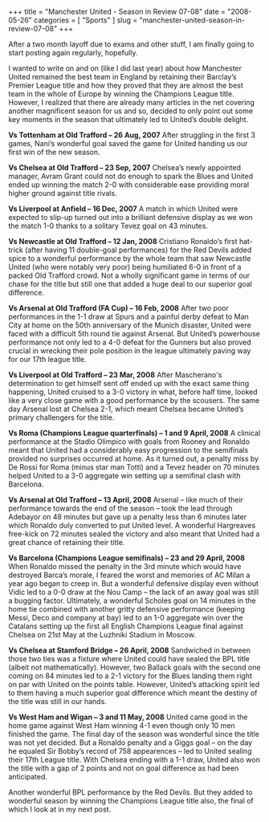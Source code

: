 +++
title = "Manchester United - Season in Review 07-08"
date = "2008-05-26"
categories = [
  "Sports"
]
slug = "manchester-united-season-in-review-07-08"
+++

After a two month layoff due to exams and other stuff, I am finally going to start posting again regularly, hopefully.

I wanted to write on and on (like I did last year) about how Manchester United remained the best team in England by retaining their Barclay’s Premier League title and how they proved that they are almost the best team in the whole of Europe by winning the Champions League title. However, I realized that there are already many articles in the net covering another magnificent season for us and so, decided to only point out some key moments in the season that ultimately led to United’s double delight.

**Vs Tottenham at Old Trafford – 26 Aug, 2007**
After struggling in the first 3 games, Nani’s wonderful goal saved the game for United handing us our first win of the new season.

**Vs Chelsea at Old Trafford – 23 Sep, 2007**
Chelsea’s newly appointed manager, Avram Grant could not do enough to spark the Blues and United ended up winning the match 2-0 with considerable ease providing moral higher ground against title rivals.

**Vs Liverpool at Anfield – 16 Dec, 2007**
A match in which United were expected to slip-up turned out into a brilliant defensive display as we won the match 1-0 thanks to a solitary Tevez goal on 43 minutes.

**Vs Newcastle at Old Trafford – 12 Jan, 2008**
Cristiano Ronaldo’s first hat-trick (after having 11 double-goal performances) for the Red Devils added spice to a wonderful performance by the whole team that saw Newcastle United (who were notably very poor) being humiliated 6-0 in front of a packed Old Trafford crowd. Not a wholly significant game in terms of our chase for the title but still one that added a huge deal to our superior goal difference.

**Vs Arsenal at Old Trafford (FA Cup) – 16 Feb, 2008**
After two poor performances in the 1-1 draw at Spurs and a painful derby defeat to Man City at home on the 50th anniversary of the Munich disaster, United were faced with a difficult 5th round tie against Arsenal. But United’s powerhouse performance not only led to a 4-0 defeat for the Gunners but also proved crucial in wrecking their pole position in the league ultimately paving way for our 17th league title.

**Vs Liverpool at Old Trafford – 23 Mar, 2008**
After Mascherano's determination to get himself sent off ended up with the exact same thing happening, United cruised to a 3-0 victory in what, before half time, looked like a very close game with a good performance by the scousers. The same day Arsenal lost at Chelsea 2-1, which meant Chelsea became United’s primary challengers for the title.

**Vs Roma (Champions League quarterfinals) – 1 and 9 April, 2008**
A clinical performance at the Stadio Olimpico with goals from Rooney and Ronaldo meant that United had a considerably easy progression to the semifinals provided no surprises occurred at home. As it turned out, a penalty miss by De Rossi for Roma (minus star man Totti) and a Tevez header on 70 minutes helped United to a 3-0 aggregate win setting up a semifinal clash with Barcelona.

**Vs Arsenal at Old Trafford – 13 April, 2008**
Arsenal – like much of their performance towards the end of the season – took the lead through Adebayor on 48 minutes but gave up a penalty less than 6 minutes later which Ronaldo duly converted to put United level. A wonderful Hargreaves free-kick on 72 minutes sealed the victory and also meant that United had a great chance of retaining their title.

**Vs Barcelona (Champions League semifinals) – 23 and 29 April, 2008**
When Ronaldo missed the penalty in the 3rd minute which would have destroyed Barca’s morale, I feared the worst and memories of AC Milan a year ago began to creep in. But a wonderful defensive display even without Vidic led to a 0-0 draw at the Nou Camp – the lack of an away goal was still a bugging factor. Ultimately, a wonderful Scholes goal on 14 minutes in the home tie combined with another gritty defensive performance (keeping Messi, Deco and company at bay) led to an 1-0 aggregate win over the Catalans setting up the first all English Champions League final against Chelsea on 21st May at the Luzhniki Stadium in Moscow.

**Vs Chelsea at Stamford Bridge – 26 April, 2008**
Sandwiched in between those two ties was a fixture where United could have sealed the BPL title (albeit not mathematically). However, two Ballack goals with the second one coming on 84 minutes led to a 2-1 victory for the Blues landing them right on par with United on the points table. However, United’s attacking spirit led to them having a much superior goal difference which meant the destiny of the title was still in our hands.

**Vs West Ham and Wigan – 3 and 11 May, 2008**
United came good in the home game against West Ham winning 4-1 even though only 10 men finished the game. The final day of the season was wonderful since the title was not yet decided. But a Ronaldo penalty and a Giggs goal – on the day he equaled Sir Bobby’s record of 758 appearences – led to United sealing their 17th League title. With Chelsea ending with a 1-1 draw, United also won the title with a gap of 2 points and not on goal difference as had been anticipated.

Another wonderful BPL performance by the Red Devils. But they added to wonderful season by winning the Champions League title also, the final of which I look at in my next post.
